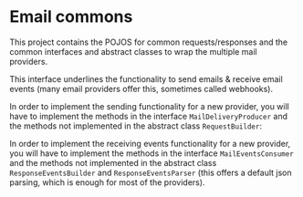 # Email commons
This project contains the POJOS for common requests/responses and the common interfaces and abstract classes to wrap the multiple mail providers.

This interface underlines the functionality to send emails & receive email events (many email providers offer this, sometimes called webhooks).

In order to implement the sending functionality for a new provider, you will have to implement the methods in the interface `MailDeliveryProducer` and the methods not implemented in the abstract class `RequestBuilder`:

In order to implement the receiving events functionality for a new provider, you will have to implement the methods in the interface `MailEventsConsumer` and the methods not implemented in the abstract class `ResponseEventsBuilder` and `ResponseEventsParser` (this offers a default json parsing, which is enough for most of the providers).